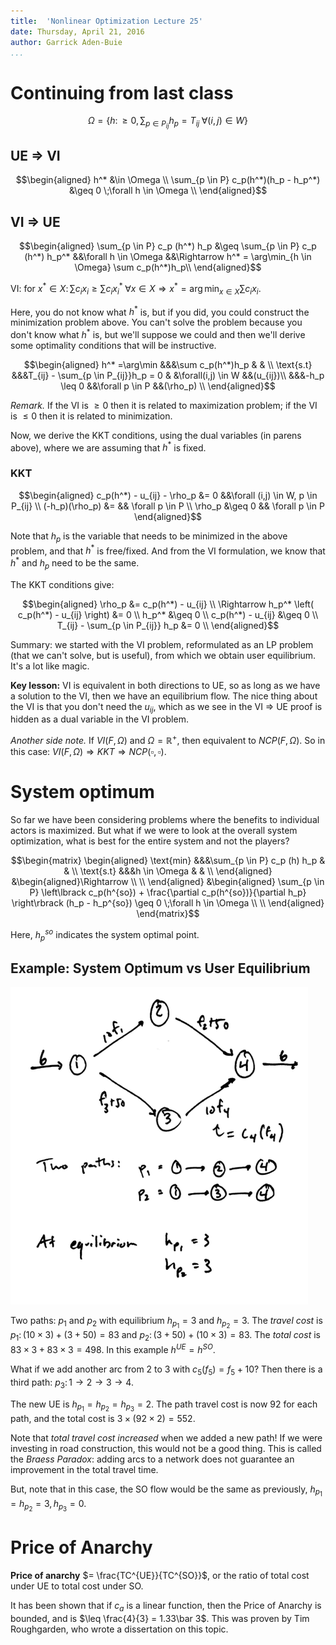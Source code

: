 ```yaml
---
title:  'Nonlinear Optimization Lecture 25'
date: Thursday, April 21, 2016
author: Garrick Aden-Buie
...
```


# Continuing from last class

$$\Omega = \{ h \colon \geq 0, \sum_{p \in P_{ij}} h_p = T_{ij} \;\forall (i,j) \in W \}$$

## UE $\Rightarrow$ VI

$$\begin{aligned}
h^* &\in \Omega \\
\sum_{p \in P} c_p(h^*)(h_p - h_p^*) &\geq 0 \;\forall h \in \Omega \\
\end{aligned}$$


## VI $\Rightarrow$ UE

$$\begin{aligned}
\sum_{p \in P} c_p (h^*) h_p &\geq \sum_{p \in P} c_p (h^*) h_p^* &&\forall h \in \Omega &&\Rightarrow h^* = \arg\min_{h \in \Omega} \sum c_p(h^*)h_p\\
\end{aligned}$$

VI: for $x^* \in X \colon \sum c_i x_i \geq \sum c_i x_i^* \;\forall x \in X \Rightarrow x^* = \arg\min_{x \in X} \sum c_i x_i$.

Here, you do not know what $h^*$ is, but if you did, you could construct the minimization problem above.
You can't solve the problem because you don't know what $h^*$ is, but we'll suppose we could and then we'll derive some optimality conditions that will be instructive.

$$\begin{aligned}
h^* =\arg\min	&&&\sum c_p(h^*)h_p	& 	& \\
\text{s.t}	&&&T_{ij} - \sum_{p \in P_{ij}}h_p = 0		&	&\forall(i,j) \in W &&(u_{ij})\\
            &&&-h_p \leq 0 &&\forall p \in P &&(\rho_p) \\
\end{aligned}$$

*Remark.* If the VI is $\geq 0$ then it is related to maximization problem; if the VI is $\leq 0$ then it is related to minimization.

Now, we derive the KKT conditions, using the dual variables (in parens above), where we are assuming that $h^*$ is fixed.

### KKT

$$\begin{aligned}
c_p(h^*) - u_{ij} - \rho_p &= 0 &&\forall (i,j) \in W, p \in P_{ij} \\
(-h_p)(\rho_p) &= && \forall p \in P \\
\rho_p &\geq 0 && \forall p \in P
\end{aligned}$$

Note that $h_p$ is the variable that needs to be minimized in the above problem, and that $h^*$ is free/fixed.
And from the VI formulation, we know that $h^*$ and $h_p$ need to be the same.

The KKT conditions give:

$$\begin{aligned}
\rho_p &= c_p(h^*) - u_{ij} \\
\Rightarrow h_p^* \left( c_p(h^*) - u_{ij} \right) &= 0 \\
h_p^* &\geq 0 \\
c_p(h^*) - u_{ij} &\geq 0 \\
T_{ij} - \sum_{p \in P_{ij}} h_p &= 0 \\
\end{aligned}$$

Summary: we started with the VI problem, reformulated as an LP problem (that we can't solve, but is useful), from which we obtain user equilibrium.
It's a lot like magic.

**Key lesson:** VI is equivalent in both directions to UE, so as long as we have a solution to the VI, then we have an equilibrium flow.
The nice thing about the VI is that you don't need the $u_{ij}$, which as we see in the VI $\Rightarrow$ UE proof is hidden as a dual variable in the VI problem.

*Another side note.* If $VI(F, \Omega)$ and $\Omega = \mathbb{R}^+$, then equivalent to $NCP(F, \Omega)$. So in this case: $VI(F, \Omega) \Rightarrow KKT \Rightarrow NCP(\square, \square)$.


# System optimum

So far we have been considering problems where the benefits to individual actors is maximized.
But what if we were to look at the overall system optimization, what is best for the entire system and not the players?

$$\begin{matrix}
\begin{aligned}
\text{min}	&&&\sum_{p \in P} c_p (h) h_p	& 	& \\
\text{s.t}	&&&h \in \Omega		&	& \\
\end{aligned}
&\begin{aligned}\Rightarrow \\ \\ \end{aligned}
&\begin{aligned}
\sum_{p \in P} \left\lbrack c_p(h^{so}) + \frac{\partial c_p(h^{so})}{\partial h_p} \right\rbrack (h_p - h_p^{so}) \geq 0 \;\forall h \in \Omega \\
\\
\end{aligned}
\end{matrix}$$

Here, $h_p^{so}$ indicates the system optimal point.

## Example: System Optimum vs User Equilibrium

![Example network and flows](images/lec25/25-1.png)

Two paths: $p_1$ and $p_2$ with equilibrium $h_{p_1} = 3$ and $h_{p_2} = 3$.
The *travel cost* is $p_1 \colon (10 \times 3) + (3 + 50) = 83$ and $p_2 \colon (3 + 50) + (10 \times 3) = 83$.
The *total cost* is $83 \times 3 + 83 \times 3 = 498$.
In this example $h^{UE} = h^{SO}$.

What if we add another arc from 2 to 3 with $c_5(f_5) = f_5 + 10$?
Then there is a third path: $p_3 \colon 1 \to 2 \to 3 \to 4$.

The new UE is $h_{p_1} = h_{p_2} = h_{p_3} = 2$.
The path travel cost is now 92 for each path, and the total cost is $3 \times (92 \times 2) = 552$.

Note that *total travel cost increased* when we added a new path!
If we were investing in road construction, this would not be a good thing.
This is called the *Braess Paradox*: adding arcs to a network does not guarantee an improvement in the total travel time.

But, note that in this case, the SO flow would be the same as previously, $h_{p_1} = h_{p_2} = 3, h_{p_3} = 0$.


# Price of Anarchy

**Price of anarchy** $= \frac{TC^{UE}}{TC^{SO}}$, or the ratio of total cost under UE to total cost under SO.

It has been shown that if $c_a$ is a linear function, then the Price of Anarchy is bounded, and is $\leq \frac{4}{3} = 1.33\bar 3$.
This was proven by Tim Roughgarden, who wrote a dissertation on this topic.
